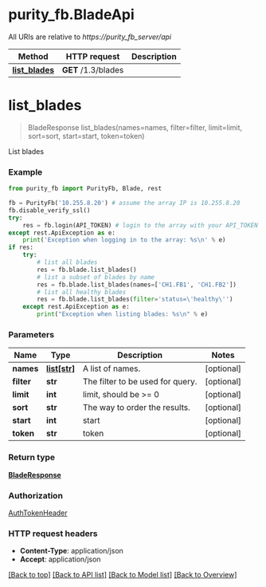 # purity_fb.BladeApi

All URIs are relative to *https://purity_fb_server/api*

Method | HTTP request | Description
------------- | ------------- | -------------
[**list_blades**](BladeApi.md#list_blades) | **GET** /1.3/blades | 


# **list_blades**
> BladeResponse list_blades(names=names, filter=filter, limit=limit, sort=sort, start=start, token=token)



List blades

### Example 
```python
from purity_fb import PurityFb, Blade, rest

fb = PurityFb('10.255.8.20') # assume the array IP is 10.255.8.20
fb.disable_verify_ssl()
try:
    res = fb.login(API_TOKEN) # login to the array with your API_TOKEN
except rest.ApiException as e:
    print('Exception when logging in to the array: %s\n' % e)
if res:
    try:
        # list all blades
        res = fb.blade.list_blades()
        # list a subset of blades by name
        res = fb.blade.list_blades(names=['CH1.FB1', 'CH1.FB2'])
        # list all healthy blades
        res = fb.blade.list_blades(filter='status=\'healthy\'')
    except rest.ApiException as e:
        print("Exception when listing blades: %s\n" % e)
```

### Parameters

Name | Type | Description  | Notes
------------- | ------------- | ------------- | -------------
 **names** | [**list[str]**](str.md)| A list of names. | [optional] 
 **filter** | **str**| The filter to be used for query. | [optional] 
 **limit** | **int**| limit, should be &gt;&#x3D; 0 | [optional] 
 **sort** | **str**| The way to order the results. | [optional] 
 **start** | **int**| start | [optional] 
 **token** | **str**| token | [optional] 

### Return type

[**BladeResponse**](BladeResponse.md)

### Authorization

[AuthTokenHeader](index.md#AuthTokenHeader)

### HTTP request headers

 - **Content-Type**: application/json
 - **Accept**: application/json

[[Back to top]](#) [[Back to API list]](index.md#endpoint-properties) [[Back to Model list]](index.md#documentation-for-models) [[Back to Overview]](index.md)

